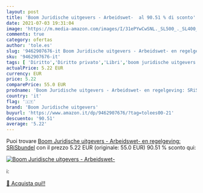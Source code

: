 ```yaml
---
layout: post
title: 'Boom Juridische uitgevers - Arbeidswet-  al 90.51 % di sconto'
date: 2021-07-03 19:31:04
image: 'https://m.media-amazon.com/images/I/31ePYwCwSNL._SL500_._SL400_.jpg'
comments: true
category: ofertas
author: 'tole.es'
slug: '9462907676-it Boom Juridische uitgevers - Arbeidswet- en regelgeving:...'
sku: '9462907676-it'
tags: [ 'Diritto','Diritto privato','Libri','boom juridische uitgevers', ]
actualPrice: 5.22 EUR
currency: EUR
price: 5.22
comparePrice: 55.0 EUR
prodname: 'Boom Juridische uitgevers - Arbeidswet- en regelgeving: SRiSbundel'
country: 'it'
flag: '🇮🇹'
brand: 'Boom Juridische uitgevers'
buyurl: 'https://www.amazon.it/dp/9462907676/?tag=tolees00-21'
descuento: '90.51'
average: '5.22'
---
```


Puoi trovare [Boom Juridische uitgevers - Arbeidswet- en regelgeving: SRiSbundel](https://www.amazon.it/dp/9462907676/?tag=tolees00-21) con il prezzo 5.22 EUR (originale: 55.0 EUR) 90.51 % sconto qui:

[![Boom Juridische uitgevers - Arbeidswet- ](https://m.media-amazon.com/images/I/31ePYwCwSNL._SL500_._SL400_.jpg)](https://www.amazon.it/dp/9462907676/?tag=tolees00-21)

ℹ️:


[🛒 Acquista qui!!](https://www.amazon.it/dp/9462907676/?tag=tolees00-21)
